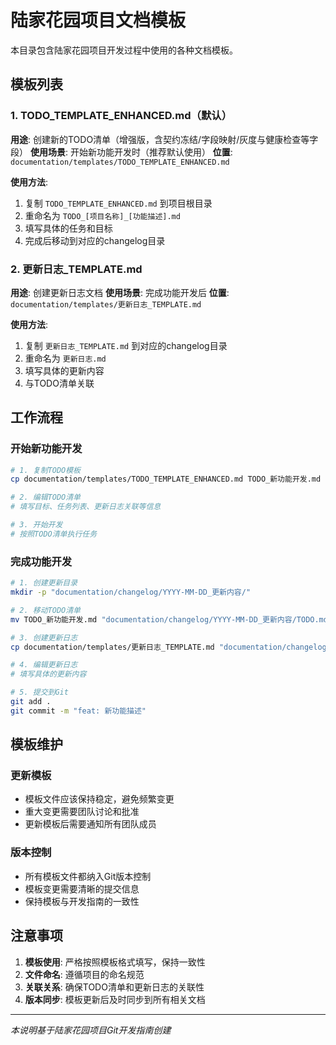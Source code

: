 # 陆家花园项目文档模板

本目录包含陆家花园项目开发过程中使用的各种文档模板。

## 模板列表

### 1. TODO_TEMPLATE_ENHANCED.md（默认）
**用途**: 创建新的TODO清单（增强版，含契约冻结/字段映射/灰度与健康检查等字段）
**使用场景**: 开始新功能开发时（推荐默认使用）
**位置**: `documentation/templates/TODO_TEMPLATE_ENHANCED.md`

**使用方法**:
1. 复制 `TODO_TEMPLATE_ENHANCED.md` 到项目根目录
2. 重命名为 `TODO_[项目名称]_[功能描述].md`
3. 填写具体的任务和目标
4. 完成后移动到对应的changelog目录

### 2. 更新日志_TEMPLATE.md
**用途**: 创建更新日志文档
**使用场景**: 完成功能开发后
**位置**: `documentation/templates/更新日志_TEMPLATE.md`

**使用方法**:
1. 复制 `更新日志_TEMPLATE.md` 到对应的changelog目录
2. 重命名为 `更新日志.md`
3. 填写具体的更新内容
4. 与TODO清单关联

## 工作流程

### 开始新功能开发
```bash
# 1. 复制TODO模板
cp documentation/templates/TODO_TEMPLATE_ENHANCED.md TODO_新功能开发.md

# 2. 编辑TODO清单
# 填写目标、任务列表、更新日志关联等信息

# 3. 开始开发
# 按照TODO清单执行任务
```

### 完成功能开发
```bash
# 1. 创建更新目录
mkdir -p "documentation/changelog/YYYY-MM-DD_更新内容/"

# 2. 移动TODO清单
mv TODO_新功能开发.md "documentation/changelog/YYYY-MM-DD_更新内容/TODO.md"

# 3. 创建更新日志
cp documentation/templates/更新日志_TEMPLATE.md "documentation/changelog/YYYY-MM-DD_更新内容/更新日志.md"

# 4. 编辑更新日志
# 填写具体的更新内容

# 5. 提交到Git
git add .
git commit -m "feat: 新功能描述"
```

## 模板维护

### 更新模板
- 模板文件应该保持稳定，避免频繁变更
- 重大变更需要团队讨论和批准
- 更新模板后需要通知所有团队成员

### 版本控制
- 所有模板文件都纳入Git版本控制
- 模板变更需要清晰的提交信息
- 保持模板与开发指南的一致性

## 注意事项

1. **模板使用**: 严格按照模板格式填写，保持一致性
2. **文件命名**: 遵循项目的命名规范
3. **关联关系**: 确保TODO清单和更新日志的关联性
4. **版本同步**: 模板更新后及时同步到所有相关文档

---
*本说明基于陆家花园项目Git开发指南创建* 
